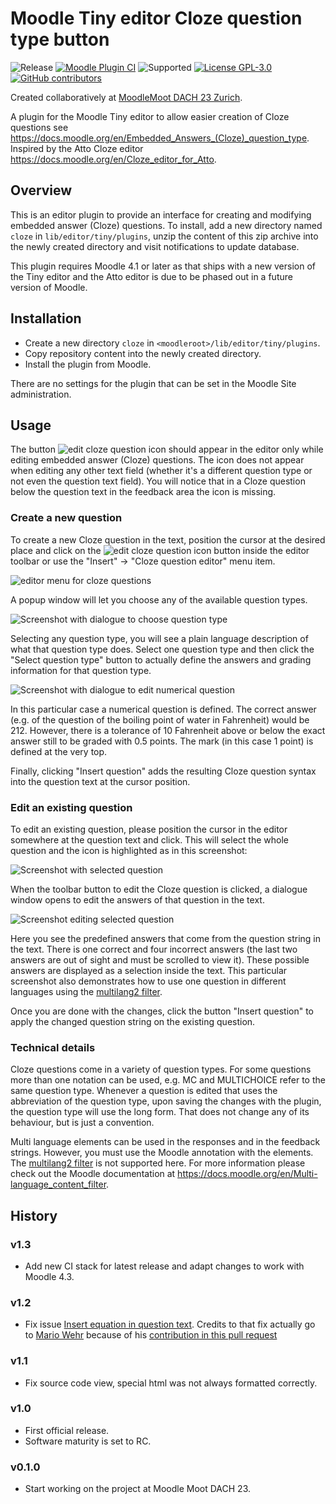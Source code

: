 Moodle Tiny editor Cloze question type button
=============================================

![Release](https://img.shields.io/badge/Release-1.3-blue.svg)
[![Moodle Plugin 
CI](https://github.com/srobotta/moodle-tiny_cloze/workflows/Moodle%20Plugin%20CI/badge.svg?branch=main)](https://github.com/srobotta/moodle-tiny_cloze/actions?query=workflow%3A%22Moodle+Plugin+CI%22+branch%3Amain)
![Supported](https://img.shields.io/badge/Moodle-4.1+-orange.svg)
[![License GPL-3.0](https://img.shields.io/github/license/srobotta/moodle-tiny_cloze?color=lightgrey)](https://github.com/srobotta/moodle-tiny_cloze/blob/main/LICENSE)
[![GitHub contributors](https://img.shields.io/github/contributors/srobotta/moodle-tiny_cloze)](https://github.com/srobotta/moodle-tiny_cloze/graphs/contributors)

Created collaboratively at [MoodleMoot DACH 23 Zurich](https://moodlemootdach.org/).

A plugin for the Moodle Tiny editor to allow easier creation of Cloze questions
see https://docs.moodle.org/en/Embedded_Answers_(Cloze)_question_type.
Inspired by the Atto Cloze editor https://docs.moodle.org/en/Cloze_editor_for_Atto.

## Overview

This is an editor plugin to provide an interface for creating and
modifying embedded answer (Cloze) questions. To install, add a new directory
named `cloze` in `lib/editor/tiny/plugins`, unzip the content of this zip archive
into the newly created directory and visit notifications to update database.

This plugin requires Moodle 4.1 or later as that ships with a new version of the Tiny
editor and the Atto editor is due to be phased out in a future version of Moodle.

## Installation

 - Create a new directory `cloze` in `<moodleroot>/lib/editor/tiny/plugins`.
 - Copy repository content into the newly created directory.
 - Install the plugin from Moodle.

There are no settings for the plugin that can be set in the Moodle Site administration.

## Usage

The button ![edit cloze question icon](pix/icon.svg) should appear in the editor only
while editing embedded answer (Cloze) questions. The icon does not appear when editing
any other text field (whether it's a different question type or not even the question
text field). You will notice that in a Cloze question below the question
text in the feedback area the icon is missing.

### Create a new question

To create a new Cloze question in the text, position the cursor at the desired place
and click on the ![edit cloze question icon](pix/icon.svg) button inside the editor
toolbar or use the "Insert" -> "Cloze question editor" menu item.

![editor menu for cloze questions](screenshots/cloze_4_menu.png)

A popup window will let you choose any of the available question types.

![Screenshot with dialogue to choose question type](screenshots/cloze_5_dialogue_new.png)

Selecting any question type, you will see a plain language description of what that
question type does. Select one question type and then click the "Select question type"
button to actually define the answers and grading information for that question type.

![Screenshot with dialogue to edit numerical question](screenshots/cloze_6_dialogue_numeric.png)

In this particular case a numerical question is defined. The correct answer (e.g. of the
question of the boiling point of water in Fahrenheit) would be 212. However, there
is a tolerance of 10 Fahrenheit above or below the exact answer still to be graded with
0.5 points. The mark (in this case 1 point) is defined at the very top.

Finally, clicking "Insert question" adds the resulting Cloze question syntax into the
question text at the cursor position.

### Edit an existing question

To edit an existing question, please position the cursor in the editor somewhere at the
question text and click. This will select the whole question and the icon is highlighted
as in this screenshot:

![Screenshot with selected question](screenshots/cloze_2_selected.png)

When the toolbar button to edit the Cloze question is clicked, a dialogue window opens
to edit the answers of that question in the text.

![Screenshot editing selected question](screenshots/cloze_3_dialogue_edit.png)

Here you see the predefined answers that come from the question string in the text.
There is one correct and four incorrect answers (the last two answers are out of sight
and must be scrolled to view it). These possible answers are displayed as a selection
inside the text. This particular screenshot also demonstrates how to use one question
in different languages using the [multilang2 filter][1].

Once you are done with the changes, click the button "Insert question" to apply the
changed question string on the existing question.

### Technical details

Cloze questions come in a variety of question types. For some questions more
than one notation can be used, e.g. MC and MULTICHOICE refer to the same question type.
Whenever a question is edited that uses the abbreviation of the question type, upon
saving the changes with the plugin, the question type will use the long form. That does
not change any of its behaviour, but is just a convention.

Multi language elements can be used in the responses and in the feedback strings. However,
you must use the Moodle annotation with the <span> elements. The [multilang2 filter][1]
is not supported here. For more information please check out the Moodle documentation
at https://docs.moodle.org/en/Multi-language_content_filter.

## History

### v1.3
- Add new CI stack for latest release and adapt changes to work with Moodle 4.3.

### v1.2
- Fix issue [Insert equation in question text](https://github.com/srobotta/moodle-tiny_cloze/issues/15).
  Credits to that fix actually go to [Mario Wehr](https://github.com/mwehr) because of his
  [contribution in this pull request](https://github.com/bfh/moodle-tiny_multilang2/pull/5)

### v1.1
- Fix source code view, special html was not always formatted correctly.

### v1.0
- First official release.
- Software maturity is set to RC.

### v0.1.0
- Start working on the project at Moodle Moot DACH 23.

[1]: <https://github.com/iarenaza/moodle-filter_multilang2> "Mutlilang v2 Filter Plugin"